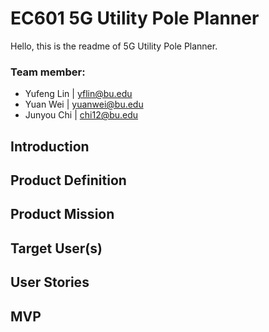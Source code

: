 # EC601 5G Utility Pole Planner 
Hello, this is the readme of 5G Utility Pole Planner.

### Team member: 
- Yufeng Lin | yflin@bu.edu
- Yuan Wei   | yuanwei@bu.edu
- Junyou Chi | chi12@bu.edu


## Introduction


## Product Definition
## Product Mission

## Target User(s)

## User Stories
## MVP


